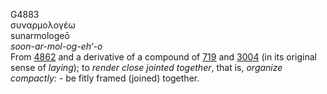<body>
  <p>G4883<br>  συναρμολογέω  <br> sunarmologeō  <br><i>soon-ar-mol-og-eh‘-o </i><br>From <a href="g4862.htm">4862</a> and a derivative of a compound of <a href="g0719.htm">719</a> and <a href="g3004.htm">3004</a> (in its original sense of <i>laying</i>); to <i>render</i> <i>close</i> <i>jointed</i> <i>together</i>, that is, <i>organize</i> <i>compactly:</i> - be fitly framed (joined) together.<br></p>
 </body>
